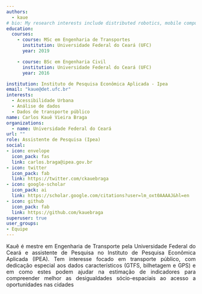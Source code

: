 ```yaml
---
authors:
  - kaue
# bio: My research interests include distributed robotics, mobile computing and programmable matter.
education:
  courses:
    - course: MSc em Engenharia de Transportes
      institution: Universidade Federal do Ceará (UFC)
      year: 2019

    - course: BSc em Engenharia Civil
      institution: Universidade Federal do Ceará (UFC)
      year: 2016

institution: Instituto de Pesquisa Econômica Aplicada - Ipea
email: "kaue@det.ufc.br"
interests:
  - Acessibilidade Urbana
  - Análise de dados
  - Dados de transporte público
name: Carlos Kauê Vieira Braga
organizations:
  - name: Universidade Federal do Ceará
url: ""
role: Assistente de Pesquisa (Ipea)
social:
- icon: envelope
  icon_pack: fas
  link: carlos.braga@ipea.gov.br
- icon: twitter
  icon_pack: fab
  link: https://twitter.com/ckauebraga
- icon: google-scholar
  icon_pack: ai
  link: https://scholar.google.com/citations?user=lm_oxt0AAAAJ&hl=en
- icon: github
  icon_pack: fab
  link: https://github.com/kauebraga
superuser: true
user_groups:
- Equipe
---
```


<p align="justify">
Kauê é mestre em Engenharia de Transporte pela Universidade Federal do Ceará e assistente de Pesquisa no Instituto de Pesquisa Econômica Aplicada (IPEA). Tem interesse focado em transporte público, com dedicação especial aos dados característicos (GTFS, bilhetagem e GPS) e em como estes podem ajudar na estimação de indicadores para compreender melhor as desigualdades sócio-espaciais ao acesso a oportunidades nas cidades

</p>
